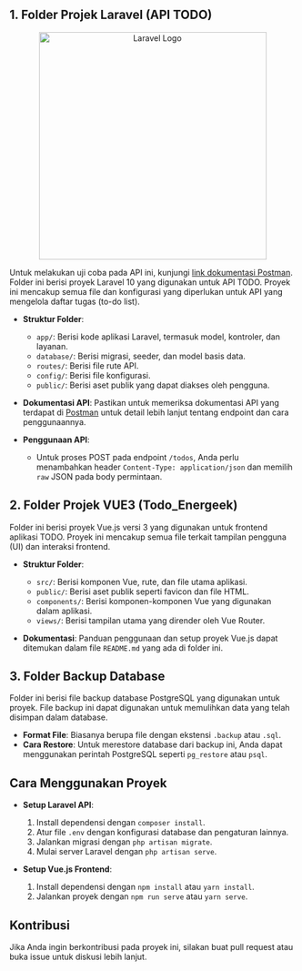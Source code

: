 ## 1. Folder Projek Laravel (API TODO)

<p align="center"><a href="https://laravel.com" target="_blank"><img src="https://raw.githubusercontent.com/laravel/art/master/logo-lockup/5%20SVG/2%20CMYK/1%20Full%20Color/laravel-logolockup-cmyk-red.svg" width="400" alt="Laravel Logo"></a></p>

Untuk melakukan uji coba pada API ini, kunjungi [link dokumentasi Postman](https://documenter.getpostman.com/view/27289998/2sA3s1pCAC). Folder ini berisi proyek Laravel 10 yang digunakan untuk API TODO. Proyek ini mencakup semua file dan konfigurasi yang diperlukan untuk API yang mengelola daftar tugas (to-do list).

- **Struktur Folder**:
  - `app/`: Berisi kode aplikasi Laravel, termasuk model, kontroler, dan layanan.
  - `database/`: Berisi migrasi, seeder, dan model basis data.
  - `routes/`: Berisi file rute API.
  - `config/`: Berisi file konfigurasi.
  - `public/`: Berisi aset publik yang dapat diakses oleh pengguna.

- **Dokumentasi API**: Pastikan untuk memeriksa dokumentasi API yang terdapat di [Postman](https://documenter.getpostman.com/view/27289998/2sA3s1pCAC) untuk detail lebih lanjut tentang endpoint dan cara penggunaannya.

- **Penggunaan API**:
  - Untuk proses POST pada endpoint `/todos`, Anda perlu menambahkan header `Content-Type: application/json` dan memilih `raw` JSON pada body permintaan.

## 2. Folder Projek VUE3 (Todo_Energeek)

Folder ini berisi proyek Vue.js versi 3 yang digunakan untuk frontend aplikasi TODO. Proyek ini mencakup semua file terkait tampilan pengguna (UI) dan interaksi frontend.

- **Struktur Folder**:
  - `src/`: Berisi komponen Vue, rute, dan file utama aplikasi.
  - `public/`: Berisi aset publik seperti favicon dan file HTML.
  - `components/`: Berisi komponen-komponen Vue yang digunakan dalam aplikasi.
  - `views/`: Berisi tampilan utama yang dirender oleh Vue Router.

- **Dokumentasi**: Panduan penggunaan dan setup proyek Vue.js dapat ditemukan dalam file `README.md` yang ada di folder ini.

## 3. Folder Backup Database

Folder ini berisi file backup database PostgreSQL yang digunakan untuk proyek. File backup ini dapat digunakan untuk memulihkan data yang telah disimpan dalam database.

- **Format File**: Biasanya berupa file dengan ekstensi `.backup` atau `.sql`.
- **Cara Restore**: Untuk merestore database dari backup ini, Anda dapat menggunakan perintah PostgreSQL seperti `pg_restore` atau `psql`.

## Cara Menggunakan Proyek

- **Setup Laravel API**:
  1. Install dependensi dengan `composer install`.
  2. Atur file `.env` dengan konfigurasi database dan pengaturan lainnya.
  3. Jalankan migrasi dengan `php artisan migrate`.
  4. Mulai server Laravel dengan `php artisan serve`.

- **Setup Vue.js Frontend**:
  1. Install dependensi dengan `npm install` atau `yarn install`.
  2. Jalankan proyek dengan `npm run serve` atau `yarn serve`.

## Kontribusi

Jika Anda ingin berkontribusi pada proyek ini, silakan buat pull request atau buka issue untuk diskusi lebih lanjut.

